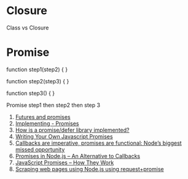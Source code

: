 # Closure
Class vs Closure

# Promise
function step1(step2) {
}

function step2(step3) {
}

function step3() {
}

Promise step1 then step2 then step 3

1. [Futures and promises](https://en.wikipedia.org/wiki/Futures_and_promises)
1. [Implementing - Promises](https://www.promisejs.org/implementing/)
1. [How is a promise/defer library implemented?](https://stackoverflow.com/questions/17718673/how-is-a-promise-defer-library-implemented)
1. [Writing Your Own Javascript Promises](https://scotch.io/@wesleylhandy/writing-your-own-javascript-promises)
2. [Callbacks are imperative, promises are functional: Node’s biggest missed opportunity](https://blog.jcoglan.com/2013/03/30/callbacks-are-imperative-promises-are-functional-nodes-biggest-missed-opportunity/)
3. [Promises in Node.js – An Alternative to Callbacks](https://strongloop.com/strongblog/promises-in-node-js-an-alternative-to-callbacks/)
4. [JavaScript Promises – How They Work](https://spin.atomicobject.com/2016/02/16/how-javascript-promises-work/)
5. [Scraping web pages using Node.js using request+promise](https://coderwall.com/p/9cifuw/scraping-web-pages-using-node-js-using-request-promise)

